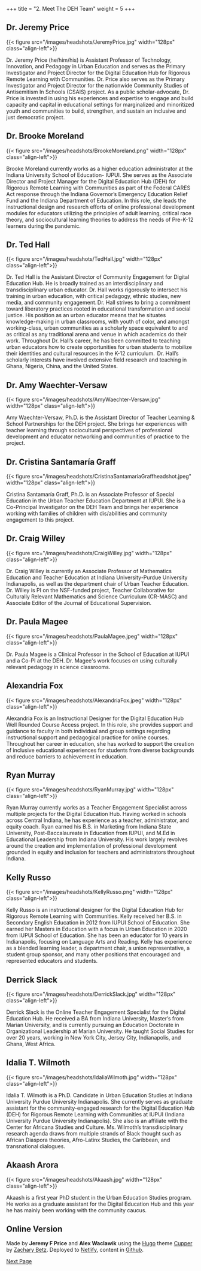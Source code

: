 +++
title = "2. Meet The DEH Team"
weight = 5
+++

## Dr. Jeremy Price
{{< figure src="/images/headshots/JeremyPrice.jpg" width="128px" class="align-left">}}

Dr. Jeremy Price (he/him/his) is Assistant Professor of Technology, Innovation, and Pedagogy in Urban Education and serves as the Primary Investigator and Project Director for the Digital Education Hub for Rigorous Remote Learning with Communities. Dr. Price also serves as the Primary Investigator and Project Director for the nationwide Community Studies of Antisemitism In Schools (CSAIS) project. As a public scholar-advocate, Dr. Price is invested in using his experiences and expertise to engage and build capacity and capital in educational settings for marginalized and minoritized youth and communities to build, strengthen, and sustain an inclusive and just democratic project.

## Dr. Brooke Moreland
{{< figure src="/images/headshots/BrookeMoreland.png" width="128px" class="align-left">}}

Brooke Moreland currently works as a higher education administrator at the Indiana University School of Education- IUPUI. She serves as the Associate Director and Project Manager for the Digital Education Hub (DEH) for Rigorous Remote Learning with Communities as part of the Federal CARES Act response through the Indiana Governor’s Emergency Education Relief Fund and the Indiana Department of Education. In this role, she leads the instructional design and research efforts of online professional development modules for educators utilizing the principles of adult learning, critical race theory, and sociocultural learning theories to address the needs of Pre-K-12 learners during the pandemic.

## Dr. Ted Hall
{{< figure src="/images/headshots/TedHall.jpg" width="128px" class="align-left">}}

Dr. Ted Hall is the Assistant Director of Community Engagement for Digital Education Hub. He is broadly trained as an interdisciplinary and transdisciplinary urban educator. Dr. Hall works rigorously to intersect his training in urban education, with critical pedagogy, ethnic studies, new media, and community engagement. Dr. Hall strives to bring a commitment toward liberatory practices rooted in educational transformation and social justice.  His position as an urban educator means that he situates knowledge-making in urban classrooms, with youth of color, and amongst working-class, urban communities as a scholarly space equivalent to and as critical as any traditional arena and venue in which academics do their work. Throughout Dr. Hall’s career, he has been committed to teaching urban educators how to create opportunities for urban students to mobilize their identities and cultural resources in the K-12 curriculum.  Dr. Hall’s scholarly interests have involved extensive field research and teaching in Ghana, Nigeria, China, and the United States.

## Dr. Amy Waechter-Versaw
{{< figure src="/images/headshots/AmyWaechter-Versaw.jpg" width="128px" class="align-left">}}

Amy Waechter-Versaw, Ph.D. is the Assistant Director of Teacher Learning & School Partnerships for the DEH project. She brings her experiences with teacher learning through sociocultural perspectives of professional development and educator networking and communities of practice to the project.

## Dr. Cristina Santamaría Graff
{{< figure src="/images/headshots/CristinaSantamaríaGraffheadshot.jpeg" width="128px" class="align-left">}}

Cristina Santamaría Graff, Ph.D. is an Associate Professor of Special Education in the Urban Teacher Education Department at IUPUI. She is a Co-Principal Investigator on the DEH Team and brings her experience working with families of children with dis/abilities and community engagement to this project.

## Dr. Craig Willey
{{< figure src="/images/headshots/CraigWilley.jpg" width="128px" class="align-left">}}

Dr. Craig Willey is currently an Associate Professor of Mathematics Education and Teacher Education at Indiana University-Purdue University Indianapolis, as well as the department chair of Urban Teacher Education.  Dr. Willey is PI on the NSF-funded project, Teacher Collaborative for Culturally Relevant Mathematics and Science Curriculum (CR-MASC) and Associate Editor of the Journal of Educational Supervision.

## Dr. Paula Magee
{{< figure src="/images/headshots/PaulaMagee.jpeg" width="128px" class="align-left">}}

Dr. Paula Magee is a Clinical Professor in the School of Education at IUPUI and a Co-PI at the DEH. Dr. Magee's work focuses on using culturally relevant pedagogy in science classrooms. 

## Alexandria Fox
{{< figure src="/images/headshots/AlexandriaFox.jpeg" width="128px" class="align-left">}}

Alexandria Fox is an Instructional Designer for the Digital Education Hub Well Rounded Course Access project. In this role, she provides support and guidance to faculty in both individual and group settings regarding instructional support and pedagogical practice for online courses. Throughout her career in education, she has worked to support the creation of inclusive educational experiences for students from diverse backgrounds and reduce barriers to achievement in education.

## Ryan Murray
{{< figure src="/images/headshots/RyanMurray.jpg" width="128px" class="align-left">}}

Ryan Murray currently works as a Teacher Engagement Specialist across multiple projects for the Digital Education Hub. Having worked in schools across Central Indiana, he has experience as a teacher, administrator, and equity coach. Ryan earned his B.S. in Marketing from Indiana State University, Post-Baccalaureate in Education from IUPUI, and M.Ed in Educational Leadership from Indiana University. His work largely revolves around the creation and implementation of professional development grounded in equity and inclusion for teachers and administrators throughout Indiana.

## Kelly Russo
{{< figure src="/images/headshots/KellyRusso.png" width="128px" class="align-left">}}

Kelly Russo is an instructional designer for the Digital Education Hub for Rigorous Remote Learning with Communities. Kelly received her B.S. in Secondary English Education in 2012 from IUPUI School of Education. She earned her Masters in Education with a focus in Urban Education in 2020 from IUPUI School of Education. She has been an educator for 10 years in Indianapolis, focusing on Language Arts and Reading. Kelly has experience as a blended learning leader, a department chair, a union representative, a student group sponsor, and many other positions that encouraged and represented educators and students.

## Derrick Slack
{{< figure src="/images/headshots/DerrickSlack.jpg" width="128px" class="align-left">}}

Derrick Slack is the Online Teacher Engagement Specialist for the Digital Education Hub. He received a BA from Indiana University, Master’s from Marian University, and is currently pursuing an Education Doctorate in Organizational Leadership at Marian University. He taught Social Studies for over 20 years, working in New York City, Jersey City, Indianapolis, and Ghana, West Africa.

## Idalia T. Wilmoth
{{< figure src="/images/headshots/IdaliaWilmoth.jpg" width="128px" class="align-left">}}

Idalia T. Wilmoth is a Ph.D. Candidate in Urban Education Studies at Indiana University Purdue University Indianapolis.  She currently serves as graduate assistant for the community-engaged research for the Digital Education Hub (DEH) for Rigorous Remote Learning with Communities at IUPUI (Indiana University Purdue University Indianapolis). She also is an affiliate with the Center for Africana Studies and Culture. Ms. Wilmoth’s transdisciplinary research agenda draws from multiple strands of Black thought such as African Diaspora theories, Afro-Latinx Studies, the Caribbean, and transnational dialogues.

## Akaash Arora
{{< figure src="/images/headshots/Akaash.jpg" width="128px" class="align-left">}}

Akaash is a first year PhD student in the Urban Education Studies program. He works as a graduate assistant for the Digital Education Hub and this year he has mainly been working with the community caucus.

## Online Version
Made by **Jeremy F Price** and **Alex Waclawik** using the [Hugo](https://gohugo.io/) theme [Cupper](https://themes.gohugo.io/cupper-hugo-theme/) by [Zachary Betz](https://zwbetz.com/). Deployed to [Netlify](https://www.netlify.com/), content in [Github](https://github.com/jeremyfprice/dehsi2021online).




[Next Page](https://dehsi2022.netlify.app/background/whatis/)